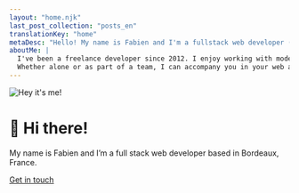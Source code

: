 ```yaml
---
layout: "home.njk"
last_post_collection: "posts_en"
translationKey: "home"
metaDesc: "Hello! My name is Fabien and I'm a fullstack web developer (Symfony, Vue.js) from Bordeaux, France. I have over 15 years of experience and I mainly work with Open Source frameworks such as Symfony, Vue.js, WordPress, Gridsome or Eleventy. I write solid, maintainable and fast code."
aboutMe: |
  I've been a freelance developer since 2012. I enjoy working with modern tools and technologies.
  Whether alone or as part of a team, I can accompany you in your web app or site project, adhering to standards that ensure solid, scalable and maintainable code.
---
```


![Hey it's me!](/img/me-300x300.webp)

# <span class="wave">👋</span> Hi there!

My name is Fabien and I’m a full stack web developer based in Bordeaux, France.

<a class="cta cta-big cta-home" href="/en/#contact">Get in touch</a>
